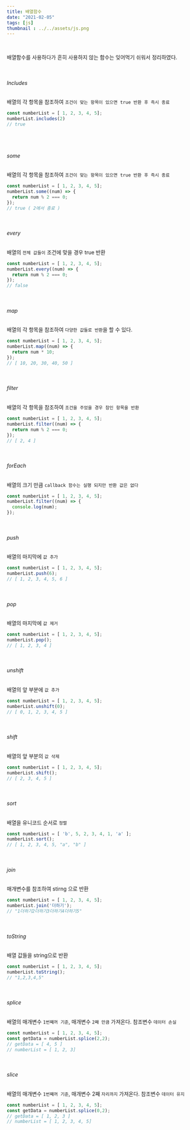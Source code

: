 ```yaml
---
title: 배열함수
date: "2021-02-05"
tags: [js]
thumbnail : ../../assets/js.png
---
```


<br>

배열함수를 사용하다가 흔히 사용하지 않는 함수는 잊어먹기 쉬워서 정리하였다.

<br>

###### Includes

배열의 각 항목을 참조하여 `조건이 맞는 항목이 있으면 true 반환 후 즉시 종료`

```javascript
const numberList = [ 1, 2, 3, 4, 5];
numberList.includes(2)
// true
```

<br>

<br>

###### some

배열의 각 항목을 참조하여 `조건이 맞는 항목이 있으면 true 반환 후 즉시 종료`

```javascript
const numberList = [ 1, 2, 3, 4, 5];
numberList.some((num) => {
  return num % 2 === 0;
});
// true ( 2에서 종료 )
```

<br>

###### every

배열의 `전체 값들이` 조건에 맞을 경우 true 반환

```javascript
const numberList = [ 1, 2, 3, 4, 5];
numberList.every((num) => {
  return num % 2 === 0;
});
// false
```

<br>

###### map

배열의 각 항목을 참조하여 `다양한 값들로 반환`을 할 수 있다.

```javascript
const numberList = [ 1, 2, 3, 4, 5];
numberList.map((num) => {
  return num * 10;
});
// [ 10, 20, 30, 40, 50 ]
```

<br>

###### filter

배열의 각 항목을 참조하여 `조건을 주었을 경우 참인 항목을 반환`

```javascript
const numberList = [ 1, 2, 3, 4, 5];
numberList.filter((num) => {
  return num % 2 === 0;
});
// [ 2, 4 ]
```

<br>

###### forEach

배열의 크기 만큼 `callback 함수는 실행 되지만 반환 값은 없다`

```javascript
const numberList = [ 1, 2, 3, 4, 5];
numberList.filter((num) => {
  console.log(num);
});
```

<br>

###### push

배열의 마지막에 `값 추가`

```javascript
const numberList = [ 1, 2, 3, 4, 5];
numberList.push(6);
// [ 1, 2, 3, 4, 5, 6 ]
```

<br>

###### pop

배열의 마지막에 `값 제거`

```javascript
const numberList = [ 1, 2, 3, 4, 5];
numberList.pop();
// [ 1, 2, 3, 4 ]
```

<br>

###### unshift

배열의 앞 부분에 `값 추가`

```javascript
const numberList = [ 1, 2, 3, 4, 5];
numberList.unshift(0);
// [ 0, 1, 2, 3, 4, 5 ]
```

<br>

###### shift

배열의 앞 부분의 `값 삭제`

```javascript
const numberList = [ 1, 2, 3, 4, 5];
numberList.shift();
// [ 2, 3, 4, 5 ]
```

<br>

###### sort

배열을 유니코드 순서로 `정렬`

```javascript
const numberList = [ 'b', 5, 2, 3, 4, 1, 'a' ];
numberList.sort();
// [ 1, 2, 3, 4, 5, "a", "b" ]
```

<br>

###### join

매개변수를 참조하여 stirng 으로 반환

```javascript
const numberList = [ 1, 2, 3, 4, 5];
numberList.join('더하기');
// "1더하기2더하기3더하기4더하기5"
```

<br>

###### toString

배열 값들을 string으로 반환

```javascript
const numberList = [ 1, 2, 3, 4, 5];
numberList.toString();
// "1,2,3,4,5"
```

<br>

###### splice

배열의 매개변수 `1번째꺼 기준`, 매개변수 `2째 만큼` 가져온다. 참조변수 `데이터 손실`

```javascript
const numberList = [ 1, 2, 3, 4, 5];
const getData = numberList.splice(2,2);
// getData = [ 4, 5 ]
// numberList = [ 1, 2, 3]
```

<br>

###### slice

배열의 매개변수 `1번째꺼 기준`, 매개변수 2째 `자리까지` 가져온다. 참조변수 `데이터 유지`

```javascript
const numberList = [ 1, 2, 3, 4, 5];
const getData = numberList.splice(0,2);
// getData = [ 1, 2, 3 ]
// numberList = [ 1, 2, 3, 4, 5]
```

<br>